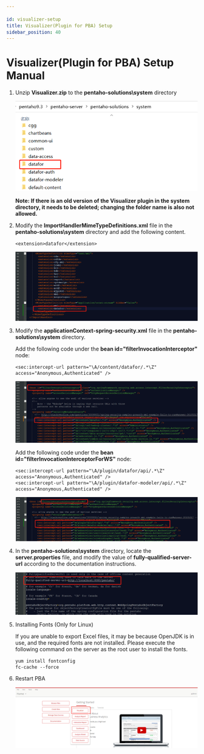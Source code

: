 ```yaml
---

id: visualizer-setup
title: Visualizer(Plugin for PBA) Setup
sidebar_position: 40
---
```

# Visualizer(Plugin for PBA) Setup Manual

1. Unzip **Visualizer.zip** to the **pentaho-solutions\system** directory

   <div align="left"><img src="../../../static/img/en/datafor/setup/1692584188749.png" /></div>

   **Note: If there is an old version of the Visualizer plugin in the system directory, it needs to be deleted; changing the folder name is also not allowed.**

2. Modify the **ImportHandlerMimeTypeDefinitions.xml** file in the **pentaho-solutions\system** directory and add the following content.

   ```
   <extension>datafor</extension>
   ```

   <div align="left"><img src="../../../static/img/en/datafor/setup/image-20240117143902798.png" /></div>

3. Modify the **applicationContext-spring-security.xml** file in the **pentaho-solutions\system** directory.

   Add the following code under the **bean id="filterInvocationInterceptor"** node:

   ```
   <sec:intercept-url pattern="\A/content/datafor/.*\Z" access="Anonymous,Authenticated" />
   ```

   <div align="left"><img src="../../../static/img/en/datafor/setup/1705660701060-1705660868955-1.png" /></div>

    Add the following code under the **bean id="filterInvocationInterceptorForWS"** node:

   ```
   <sec:intercept-url pattern="\A/plugin/datafor/api/.*\Z" access="Anonymous,Authenticated" />
   <sec:intercept-url pattern="\A/plugin/datafor-modeler/api/.*\Z" access="Anonymous,Authenticated" />
   ```
   <div align="left"><img src="../../../static/img/en/datafor/setup/image-20240117144417282.png" /></div>

4. In the **pentaho-solutions\system** directory, locate the **server.properties** file, and modify the value of **fully-qualified-server-url** according to the documentation instructions.

   <div align="left"><img src="../../../static/img/en/datafor/setup/image-20240117144627174.png" /></div>

5. Installing Fonts (Only for Linux)

   If you are unable to export Excel files, it may be because OpenJDK is in use, and the required fonts are not installed. Please execute the following command on the server as the root user to install the fonts.

   ```
   yum install fontconfig
   fc-cache --force
   ```

6. Restart PBA

   <div align="left"><img src="../../../static/img/en/datafor/setup/1692583886673-1692584228417-11.png" /></div>

